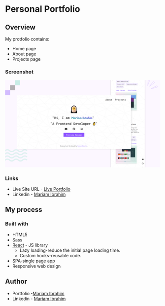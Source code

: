 # Personal Portfolio 

## Overview

My protfolio contains:
- Home page 
- About page 
- Projects page

### Screenshot

![](./preview.png)


### Links

- Live Site URL - [Live Portfolio](https://mariam11ibrahim.github.io/personal-portfolio/)
- Linkedin - [Mariam Ibrahim](https://www.linkedin.com/in/mariam11ibrahim/)

## My process

### Built with

- HTML5
- Sass
- [React](https://reactjs.org/) - JS library
    - Lazy loading-reduce the initial page loading time.
    - Custom hooks-reusable code.
- SPA-single page app
- Responsive web design

## Author

- Portfolio -[Mariam Ibrahim](https://mariam11ibrahim.github.io/personal-portfolio/)
- Linkedin - [Mariam Ibrahim](https://www.linkedin.com/in/mariam11ibrahim/)



